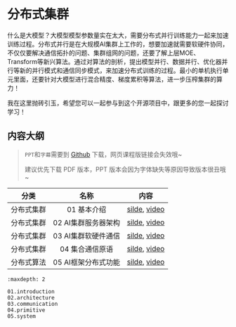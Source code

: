 # 分布式集群

什么是大模型？大模型模型参数量实在太大，需要分布式并行训练能力一起来加速训练过程。分布式并行是在大规模AI集群上工作的，想要加速就需要软硬件协同，不仅仅要解决通信拓扑的问题、集群组网的问题，还要了解上层MOE、Transform等新兴算法。通过对算法的剖析，提出模型并行、数据并行、优化器并行等新的并行模式和通信同步模式，来加速分布式训练的过程。最小的单机执行单元里面，还要针对大模型进行混合精度、梯度累积等算法，进一步压榨集群的算力！

我在这里抛砖引玉，希望您可以一起参与到这个开源项目中，跟更多的您一起探讨学习！

## 内容大纲

> `PPT`和`字幕`需要到 [Github](https://github.com/chenzomi12/DeepLearningSystem) 下载，网页课程版链接会失效哦~
>
> 建议优先下载 PDF 版本，PPT 版本会因为字体缺失等原因导致版本很丑哦~

| 分类 | 名称 | 内容 | 
|:-:|:-:|:-:|
| 分布式集群| 01 基本介绍 | [silde](./04_AICluster/01.introduction.pptx), [video](https://www.bilibili.com/video/BV1ge411L7mi/) |
| 分布式集群| 02 AI集群服务器架构| [silde](./04_AICluster/02.architecture.pptx), [video](https://www.bilibili.com/video/BV1fg41187rc/) |
| 分布式集群| 03 AI集群软硬件通信| [silde](./04_AICluster/03.communication.pptx), [video](https://www.bilibili.com/video/BV14P4y1S7u4/) |
| 分布式集群| 04 集合通信原语 | [silde](./04_AICluster/04.primitive.pptx), [video](https://www.bilibili.com/video/BV1te4y1e7vz/) |
| 分布式算法| 05 AI框架分布式功能| [silde](./04_AICluster/05.system.pptx), [video](https://www.bilibili.com/video/BV1n8411s7f3/) |

```toc
:maxdepth: 2

01.introduction
02.architecture
03.communication
04.primitive
05.system
```